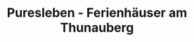 ---
title: "Puresleben - Ferienhäuser am Thunauberg"
url: /gabersdorf/puresleben-ferienhaeuser-am-thunauberg/
shop: Reisebüro
---